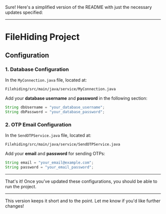 Sure! Here's a simplified version of the README with just the necessary updates specified:

---

# FileHiding Project

## Configuration

### 1. Database Configuration

In the `MyConnection.java` file, located at:

```
Filehiding/src/main/java/service/MyConnection.java
```

Add your **database username** and **password** in the following section:

```java
String dbUsername = "your_database_username";
String dbPassword = "your_database_password";
```

### 2. OTP Email Configuration

In the `SendOTPService.java` file, located at:

```
Filehiding/src/main/java/service/SendOTPService.java
```

Add your **email** and **password** for sending OTPs:

```java
String email = "your_email@example.com";
String password = "your_email_password";
```

---

That's it! Once you’ve updated these configurations, you should be able to run the project.

---

This version keeps it short and to the point. Let me know if you'd like further changes!